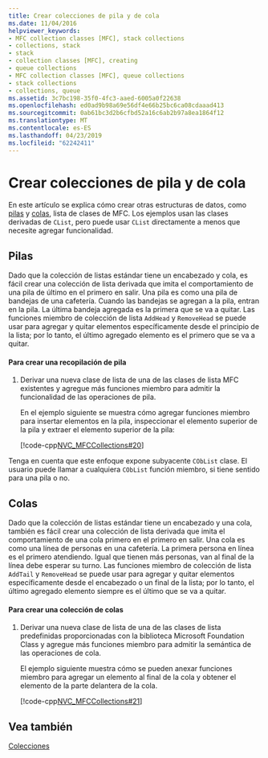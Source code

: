 ```yaml
---
title: Crear colecciones de pila y de cola
ms.date: 11/04/2016
helpviewer_keywords:
- MFC collection classes [MFC], stack collections
- collections, stack
- stack
- collection classes [MFC], creating
- queue collections
- MFC collection classes [MFC], queue collections
- stack collections
- collections, queue
ms.assetid: 3c7bc198-35f0-4fc3-aaed-6005a0f22638
ms.openlocfilehash: ed0ad9b98a69e56df4e66b25bc6ca08cdaaad413
ms.sourcegitcommit: 0ab61bc3d2b6cfbd52a16c6ab2b97a8ea1864f12
ms.translationtype: MT
ms.contentlocale: es-ES
ms.lasthandoff: 04/23/2019
ms.locfileid: "62242411"
---
```

# <a name="creating-stack-and-queue-collections"></a>Crear colecciones de pila y de cola

En este artículo se explica cómo crear otras estructuras de datos, como [pilas](#_core_stacks) y [colas](#_core_queues), lista de clases de MFC. Los ejemplos usan las clases derivadas de `CList`, pero puede usar `CList` directamente a menos que necesite agregar funcionalidad.

##  <a name="_core_stacks"></a> Pilas

Dado que la colección de listas estándar tiene un encabezado y cola, es fácil crear una colección de lista derivada que imita el comportamiento de una pila de último en el primero en salir. Una pila es como una pila de bandejas de una cafetería. Cuando las bandejas se agregan a la pila, entran en la pila. La última bandeja agregada es la primera que se va a quitar. Las funciones miembro de colección de lista `AddHead` y `RemoveHead` se puede usar para agregar y quitar elementos específicamente desde el principio de la lista; por lo tanto, el último agregado elemento es el primero que se va a quitar.

#### <a name="to-create-a-stack-collection"></a>Para crear una recopilación de pila

1. Derivar una nueva clase de lista de una de las clases de lista MFC existentes y agregue más funciones miembro para admitir la funcionalidad de las operaciones de pila.

   En el ejemplo siguiente se muestra cómo agregar funciones miembro para insertar elementos en la pila, inspeccionar el elemento superior de la pila y extraer el elemento superior de la pila:

   [!code-cpp[NVC_MFCCollections#20](../mfc/codesnippet/cpp/creating-stack-and-queue-collections_1.h)]

Tenga en cuenta que este enfoque expone subyacente `CObList` clase. El usuario puede llamar a cualquiera `CObList` función miembro, si tiene sentido para una pila o no.

##  <a name="_core_queues"></a> Colas

Dado que la colección de listas estándar tiene un encabezado y una cola, también es fácil crear una colección de lista derivada que imita el comportamiento de una cola primero en el primero en salir. Una cola es como una línea de personas en una cafetería. La primera persona en línea es el primero atendiendo. Igual que tienen más personas, van al final de la línea debe esperar su turno. Las funciones miembro de colección de lista `AddTail` y `RemoveHead` se puede usar para agregar y quitar elementos específicamente desde el encabezado o un final de la lista; por lo tanto, el último agregado elemento siempre es el último que se va a quitar.

#### <a name="to-create-a-queue-collection"></a>Para crear una colección de colas

1. Derivar una nueva clase de lista de una de las clases de lista predefinidas proporcionadas con la biblioteca Microsoft Foundation Class y agregue más funciones miembro para admitir la semántica de las operaciones de cola.

   El ejemplo siguiente muestra cómo se pueden anexar funciones miembro para agregar un elemento al final de la cola y obtener el elemento de la parte delantera de la cola.

   [!code-cpp[NVC_MFCCollections#21](../mfc/codesnippet/cpp/creating-stack-and-queue-collections_2.h)]

## <a name="see-also"></a>Vea también

[Colecciones](../mfc/collections.md)
